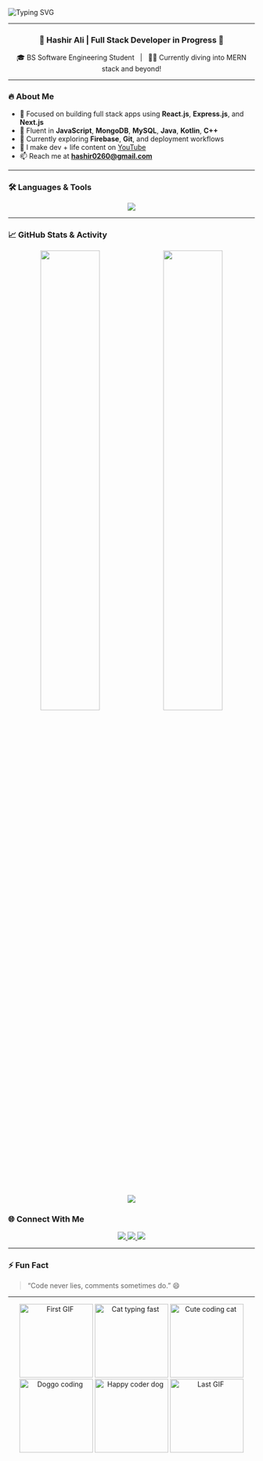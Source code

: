 <!-- Banner -->
<img src="https://readme-typing-svg.demolab.com?font=Fira+Code&weight=700&size=24&pause=1000&color=36BCF7&center=true&vCenter=true&width=1000&lines=Hey+%F0%9F%91%8B%2C+I'm+Hashir+Ali!;A+BS+Software+Engineering+Student+%F0%9F%92%BB;Aspiring+Full+Stack+Web+Developer+%F0%9F%92%AA;Loves+building+cool+things+on+the+web+%F0%9F%9A%80" alt="Typing SVG" />

---

<h3 align="center">🚀 Hashir Ali | Full Stack Developer in Progress 🧠</h3>
<p align="center">
  🎓 BS Software Engineering Student &nbsp; | &nbsp; 🧑‍💻 Currently diving into MERN stack and beyond!
</p>

---

### 🔥 About Me

- 🎯 Focused on building full stack apps using **React.js**, **Express.js**, and **Next.js**
- 💬 Fluent in **JavaScript**, **MongoDB**, **MySQL**, **Java**, **Kotlin**, **C++**
- 🚀 Currently exploring **Firebase**, **Git**, and deployment workflows
- 🎥 I make dev + life content on [YouTube](https://www.youtube.com/@lifeofhashir)
- 📫 Reach me at **hashir0260@gmail.com**

---

### 🛠️ Languages & Tools

<p align="center">
  <img src="https://skillicons.dev/icons?i=html,css,js,react,nextjs,nodejs,express,mongodb,mysql,java,kotlin,cpp,git,firebase,vscode" />
</p>

---

### 📈 GitHub Stats & Activity

<p align="center">
  <img width="49%" src="https://github-readme-stats.vercel.app/api?username=hashir0260&show_icons=true&theme=tokyonight&hide_border=true" />
  <img width="49%" src="https://github-readme-streak-stats.herokuapp.com/?user=hashir0260&theme=tokyonight&hide_border=true" />
</p>

<p align="center">
  <img src="https://github-readme-stats.vercel.app/api/top-langs/?username=hashir0260&layout=compact&theme=tokyonight&hide_border=true" />
</p>

### 🌐 Connect With Me

<p align="center">
  <a href="https://github.com/hashir0260">
    <img src="https://img.shields.io/badge/GitHub-000?style=for-the-badge&logo=github&logoColor=white" />
  </a>
  <a href="https://www.linkedin.com/in/hashir-ali-069080303/">
    <img src="https://img.shields.io/badge/LinkedIn-0A66C2?style=for-the-badge&logo=linkedin&logoColor=white" />
  </a>
  <a href="https://www.youtube.com/@lifeofhashir">
    <img src="https://img.shields.io/badge/YouTube-FF0000?style=for-the-badge&logo=youtube&logoColor=white" />
  </a>
</p>

---

### ⚡ Fun Fact
> “Code never lies, comments sometimes do.” 😄

---

<p align="center">
  <img src="https://media3.giphy.com/media/v1.Y2lkPTc5MGI3NjExa3pmMm5jMW5zeGR6ODJndW5keTN0a3FmbXRqNHYzdHJnNmFiODljciZlcD12MV9pbnRlcm5hbF9naWZfYnlfaWQmY3Q9Zw/HyOOyynWxMxig/giphy.gif" width="150" height="150" style="object-fit: cover;" title="First GIF" />
  
  <img src="https://media0.giphy.com/media/v1.Y2lkPTc5MGI3NjExcjhiZTd6cmMxemx6cXh0OGh1cWJpbTIyZDJ5cmk5YWc3b2pqYTkxNiZlcD12MV9pbnRlcm5hbF9naWZfYnlfaWQmY3Q9Zw/okWCAjMp0pInC/giphy.gif" width="150" height="150" style="object-fit: cover;" title="Cat typing fast" />
  
  <img src="https://media4.giphy.com/media/v1.Y2lkPTc5MGI3NjExc3A2czA2dDF3dm8wZDg0b2F0ZGN1d2V2ZHdjZ3RwcHFzc3htZjIxaSZlcD12MV9pbnRlcm5hbF9naWZfYnlfaWQmY3Q9Zw/gA5zANSD2J7cA/giphy.gif" width="150" height="150" style="object-fit: cover;" title="Cute coding cat" />
  
  <img src="https://media2.giphy.com/media/v1.Y2lkPTc5MGI3NjExZDA4ZnIxbXd3dTJmbDZqZjdlNDFuZTJiYnY1YmpucXVzYnFvZTZ3byZlcD12MV9pbnRlcm5hbF9naWZfYnlfaWQmY3Q9Zw/C1U9zEg0gS8mY/giphy.gif" width="150" height="150" style="object-fit: cover;" title="Doggo coding" />
  
  <img src="https://media2.giphy.com/media/v1.Y2lkPTc5MGI3NjExd2p1dmx0NngxZHByOTZheXRkZHhvZDMxeHo1YmdvOTMzaDhmY2txYiZlcD12MV9pbnRlcm5hbF9naWZfYnlfaWQmY3Q9Zw/zw1LjU07TwWqY/giphy.gif" width="150" height="150" style="object-fit: cover;" title="Happy coder dog" />
  
  <img src="https://media2.giphy.com/media/v1.Y2lkPTc5MGI3NjExb3Z3ajZuMHU0eHg5eXY2Zjl4c2RoeXNxcTJiOTM5YXZxYzRva3p1ZSZlcD12MV9pbnRlcm5hbF9naWZfYnlfaWQmY3Q9Zw/EcnAlQcGnZq9y/giphy.gif" width="150" height="150" style="object-fit: cover;" title="Last GIF" />
</p>
